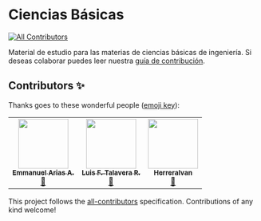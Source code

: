 # Ciencias Básicas

<!-- ALL-CONTRIBUTORS-BADGE:START - Do not remove or modify this section -->
[![All Contributors](https://img.shields.io/badge/all_contributors-3-orange.svg?style=flat-square)](#contributors-)
<!-- ALL-CONTRIBUTORS-BADGE:END -->
Material de estudio para las materias de ciencias básicas de ingeniería.
Si deseas colaborar puedes leer nuestra [guía de contribución](https://github.com/LuisFerTR/ciencias-basicas/blob/main/.github/CONTRIBUTING.md).

## Contributors ✨

Thanks goes to these wonderful people ([emoji key](https://allcontributors.org/docs/en/emoji-key)):

<!-- ALL-CONTRIBUTORS-LIST:START - Do not remove or modify this section -->
<!-- prettier-ignore-start -->
<!-- markdownlint-disable -->
<table>
  <tr>
    <td align="center"><a href="https://github.com/ManeAriasA"><img src="https://avatars.githubusercontent.com/u/78614770?v=4?s=100" width="100px;" alt=""/><br /><sub><b>Emmanuel Arias A.</b></sub></a><br /><a href="https://github.com/LuisFerTR/ciencias-basicas/commits?author=ManeAriasA" title="Documentation">📖</a></td>
    <td align="center"><a href="https://github.com/LuisFerTR"><img src="https://avatars.githubusercontent.com/u/47088091?v=4?s=100" width="100px;" alt=""/><br /><sub><b>Luis F. Talavera R.</b></sub></a><br /><a href="https://github.com/LuisFerTR/ciencias-basicas/commits?author=LuisFerTR" title="Documentation">📖</a></td>
    <td align="center"><a href="https://github.com/HerreraIvan"><img src="https://avatars.githubusercontent.com/u/64819762?v=4?s=100" width="100px;" alt=""/><br /><sub><b>HerreraIvan</b></sub></a><br /><a href="https://github.com/LuisFerTR/ciencias-basicas/commits?author=HerreraIvan" title="Documentation">📖</a></td>
  </tr>
</table>

<!-- markdownlint-restore -->
<!-- prettier-ignore-end -->

<!-- ALL-CONTRIBUTORS-LIST:END -->

This project follows the [all-contributors](https://github.com/all-contributors/all-contributors) specification. Contributions of any kind welcome!
